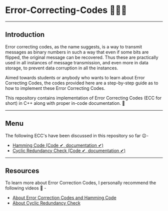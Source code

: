 # Error-Correcting-Codes 👨🏾‍💻

---

## Introduction

Error correcting codes, as the name suggests, is a way to transmit messages as binary numbers in such a way that even if some bits are flipped, the original message can be recovered. Thus these are practically used in all instances of message transmission, and even more in data storage, to prevent data corruption in all the instances.

Aimed towards students or anybody who wants to learn about Error Correcting Codes, the codes provided here are a step-by-step guide as to how to implement these Error Correcting Codes.

This repository contains implementation of Error Correcting Codes (ECC for short) in C++ along with proper in-code documentation. 📝

---

## Menu

The following ECC's have been discussed in this repository so far 😉-

- [Hamming Code (Code ✔, documentation ✔)](https://en.wikipedia.org/wiki/Hamming_code)
- [Cyclic Redundancy Check (Code ✔, documentation ✔)](https://en.wikipedia.org/wiki/Cyclic_redundancy_check)

---

## Resources

To learn more about Error Correction Codes, I personally recommend the following videos 🏫 -

- [About Error Correction Codes and Hamming Code](https://www.youtube.com/watch?v=X8jsijhllIA)
- [About Cyclic Redundancy Check](https://www.youtube.com/watch?v=A9g6rTMblz4)
